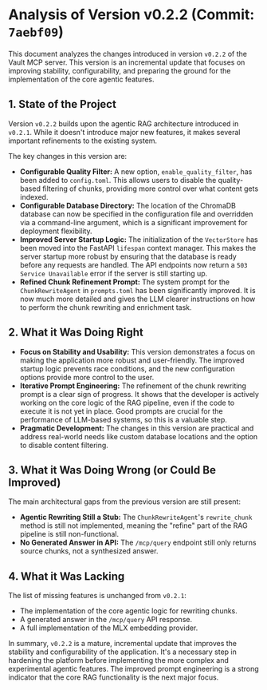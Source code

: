 # Analysis of Version v0.2.2 (Commit: `7aebf09`)

This document analyzes the changes introduced in version `v0.2.2` of the Vault MCP server. This version is an incremental update that focuses on improving stability, configurability, and preparing the ground for the implementation of the core agentic features.

## 1. State of the Project

Version `v0.2.2` builds upon the agentic RAG architecture introduced in `v0.2.1`. While it doesn't introduce major new features, it makes several important refinements to the existing system.

The key changes in this version are:
- **Configurable Quality Filter:** A new option, `enable_quality_filter`, has been added to `config.toml`. This allows users to disable the quality-based filtering of chunks, providing more control over what content gets indexed.
- **Configurable Database Directory:** The location of the ChromaDB database can now be specified in the configuration file and overridden via a command-line argument, which is a significant improvement for deployment flexibility.
- **Improved Server Startup Logic:** The initialization of the `VectorStore` has been moved into the FastAPI `lifespan` context manager. This makes the server startup more robust by ensuring that the database is ready before any requests are handled. The API endpoints now return a `503 Service Unavailable` error if the server is still starting up.
- **Refined Chunk Refinement Prompt:** The system prompt for the `ChunkRewriteAgent` in `prompts.toml` has been significantly improved. It is now much more detailed and gives the LLM clearer instructions on how to perform the chunk rewriting and enrichment task.

## 2. What it Was Doing Right

- **Focus on Stability and Usability:** This version demonstrates a focus on making the application more robust and user-friendly. The improved startup logic prevents race conditions, and the new configuration options provide more control to the user.
- **Iterative Prompt Engineering:** The refinement of the chunk rewriting prompt is a clear sign of progress. It shows that the developer is actively working on the core logic of the RAG pipeline, even if the code to execute it is not yet in place. Good prompts are crucial for the performance of LLM-based systems, so this is a valuable step.
- **Pragmatic Development:** The changes in this version are practical and address real-world needs like custom database locations and the option to disable content filtering.

## 3. What it Was Doing Wrong (or Could Be Improved)

The main architectural gaps from the previous version are still present:
- **Agentic Rewriting Still a Stub:** The `ChunkRewriteAgent`'s `rewrite_chunk` method is still not implemented, meaning the "refine" part of the RAG pipeline is still non-functional.
- **No Generated Answer in API:** The `/mcp/query` endpoint still only returns source chunks, not a synthesized answer.

## 4. What it Was Lacking

The list of missing features is unchanged from `v0.2.1`:
- The implementation of the core agentic logic for rewriting chunks.
- A generated answer in the `/mcp/query` API response.
- A full implementation of the MLX embedding provider.

In summary, `v0.2.2` is a mature, incremental update that improves the stability and configurability of the application. It's a necessary step in hardening the platform before implementing the more complex and experimental agentic features. The improved prompt engineering is a strong indicator that the core RAG functionality is the next major focus.
